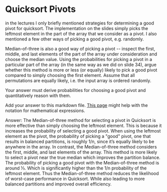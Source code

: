 # Quicksort Pivots

in the lectures I only briefly mentioned strategies for determining a good pivot
for quicksort. The implementation on the slides simply picks the leftmost
element in the part of the array that we consider as a pivot. I also mentioned a
few other ways of picking a good pivot, e.g. randomly.

Median-of-three is also a good way of picking a pivot -- inspect the first,
middle, and last elements of the part of the array under consideration and
choose the median value. Using the probabilities for picking a pivot in a
particular part of the array (in the same way as we did on slide 34), argue
whether this method is more or less (or equally) likely to pick a good pivot
compared to simply choosing the first element. Assume that all permutations are
equally likely, i.e. the input array is ordered randomly.

Your answer must derive probabilities for choosing a good pivot and
quantitatively reason with them.

Add your answer to this markdown file. [This
page](https://docs.github.com/en/get-started/writing-on-github/working-with-advanced-formatting/writing-mathematical-expressions)
might help with the notation for mathematical expressions.

Answer:
The Median-of-three method for selecting a pivot in Quicksort is more effective than simply choosing the leftmost element. This is because it increases the probability of selecting a good pivot. When using the leftmost element as the pivot, the probability of picking a "good" pivot, one that results in balanced partitions, is roughly 1/n,  since it’s equally likely to be anywhere in the array. In contrast, the Median-of-three method considers the first, middle, and last elements of the array. This method is more likely to select a pivot near the true median which improves the partition balance. The probability of picking a good pivot with the Median-of-three method is around ⅓. Which is significantly higher than the 1/n probability of the leftmost element. Thus  the Median-of-three method reduces the likelihood of worst-case performance in Quicksort. While also leading to more balanced partitions and improved overall efficiency.
